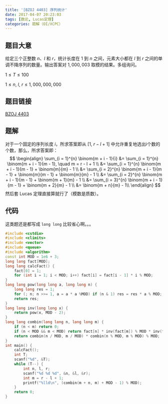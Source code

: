 ```yaml
---
title: '[BZOJ 4403] 序列统计'
date: 2017-04-07 20:23:03
tags: [数论, Lucas定理]
categories: 题解（OI/XCPC）
---
```


## 题目大意

给定三个正整数 $n$、$l$ 和 $r$，统计长度在 $1$ 到 $n$ 之间，元素大小都在 $l$ 到 $r$ 之间的单调不降序列的数量。输出答案对 $1,000,003$ 取模的结果。多组询问。

$1 \leqslant T \leqslant 100$

$1 \leqslant n, \ l, \ r \leqslant 1,000,000,000$

## 题目链接

[BZOJ 4403](http://www.lydsy.com/JudgeOnline/problem.php?id=4403)

<!-- more -->

## 题解

对于一个固定的序列长度 $i$，所求答案即从 $[1, \ r - l + 1]$ 中允许重复地选出$i$个数的个数，那么，所求答案即：
$$
\begin{align}
\sum_{i = 1}^{n} \binom{m + i - 1}{i} &= \sum_{i = 1}^{n} \binom{m + i - 1}{m - 1}, \quad m = r - l + 1 \\
&= \sum_{i = 1}^{n} \binom{m + i - 1}{m - 1} + \binom{m}{m} - 1 \\
&= \sum_{i = 2}^{n} \binom{m + i - 1}{m - 1} + \binom{m}{m - 1} + \binom{m}{m} - 1 \\
&= \sum_{i = 2}^{n} \binom{m + i - 1}{m - 1} + \binom{m + 1}{m} - 1 \\
&= \sum_{i = 3}^{n} \binom{m + i - 1}{m - 1} + \binom{m + 2}{m} - 1 \\
&= \binom{m + n}{m} - 1\\
\end{align}
$$
然后套 Lucas 定理直接算就行了（模数是质数）。

## 代码

这类题还是都写成 `long long` 比较省心啊。。。

```c++
#include <cstdio>
#include <climits>
#include <vector>
#include <queue>
#include <algorithm>
const int MOD = 1e6 + 3;
long long fact[MOD];
long long calcFact() {
    fact[0] = 1;
    for (int i = 1; i < MOD; i++) fact[i] = fact[i - 1] * i % MOD;
}
long long pow(long long a, long long n) {
    long long res = 1;
    for (; n; n >>= 1, a = a * a %MOD) if (n & 1) res = res * a % MOD;
    return res;
}
long long inv(long long x) {
    return pow(x, MOD - 2);
}
long long combin(long long n, long long m) {
    if (n < m) return 0;
    if (n < MOD && m < MOD) return fact[n] * inv(fact[m]) % MOD * inv(fact[n - m]) % MOD;
    return combin(n / MOD, m / MOD) * combin(n % MOD, m % MOD) % MOD;
}
int main() {
    calcFact();
    int T;
    scanf("%d", &T);
    while (T--) {
        int n, l, r;
        scanf("%d %d %d", &n, &l, &r);
        int m = r - l + 1;
        printf("%lld\n", (combin(m + n, m) + MOD - 1) % MOD);
    }
    return 0;
}
```